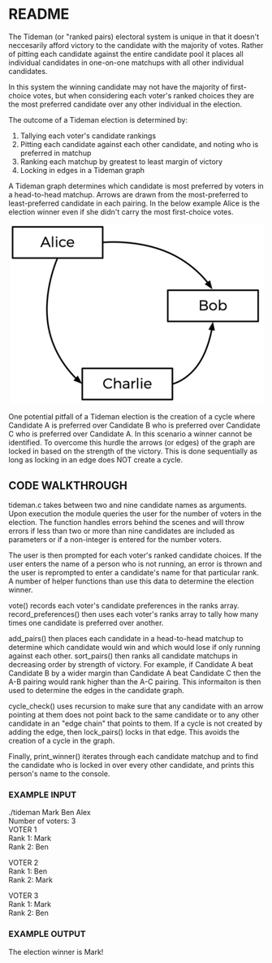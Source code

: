 # README

The Tideman (or "ranked pairs) electoral system is unique in that it doesn't neccesarily afford victory to the candidate with the majority of votes. Rather of pitting each candidate against the entire candidate pool it places all individual candidates in one-on-one matchups with all other individual candidates.

In this system the winning candidate may not have the majority of first-choice votes, but when considering each voter's ranked choices they are the most preferred candidate over any other individual in the election.

The outcome of a Tideman election is determined by:

1. Tallying each voter's candidate rankings
2. Pitting each candidate against each other candidate, and noting who is preferred in matchup
3. Ranking each matchup by greatest to least margin of victory
4. Locking in edges in a Tideman graph

A Tideman graph determines which candidate is most preferred by voters in a head-to-head matchup. Arrows are drawn from the most-preferred to least-preferred candidate in each pairing. In the below example Alice is the election winner even if she didn't carry the most first-choice votes.

![Tideman graph example](./TidemanGraph.png)

One potential pitfall of a Tideman election is the creation of a cycle where Candidate A is preferred over Candidate B who is preferred over Candidate C who is preferred over Candidate A. In this scenario a winner cannot be identified. To overcome this hurdle the arrows (or edges) of the graph are locked in based on the strength of the victory. This is done sequentially as long as locking in an edge does NOT create a cycle.


## CODE WALKTHROUGH

tideman.c takes between two and nine candidate names as arguments. Upon execution the module queries the user for the number of voters in the election. The function handles errors behind the scenes and will throw errors if less than two or more than nine candidates are included as parameters or if a non-integer is entered for the number voters.

The user is then prompted for each voter's ranked candidate choices. If the user enters the name of a person who is not running, an error is thrown and the user is reprompted to enter a candidate's name for that particular rank. A number of helper functions than use this data to determine the election winner.

vote() records each voter's candidate preferences in the ranks array. record_preferences() then uses each voter's ranks array to tally how many times one candidate is preferred over another.

add_pairs() then places each candidate in a head-to-head matchup to determine which candidate would win and which would lose if only running against each other. sort_pairs() then ranks all candidate matchups in decreasing order by strength of victory. For example, if Candidate A beat Candidate B by a wider margin than Candidate A beat Candidate C then the A-B pairing would rank higher than the A-C pairing. This informaiton is then used to determine the edges in the candidate graph.

cycle_check() uses recursion to make sure that any candidate with an arrow pointing at them does not point back to the same candidate or to any other candidate in an "edge chain" that points to them. If a cycle is not created by adding the edge, then lock_pairs() locks in that edge. This avoids the creation of a cycle in the graph. 

Finally, print_winner() iterates through each candidate matchup and to find the candidate who is locked in over every other candidate, and prints this person's name to the console.

### EXAMPLE INPUT

./tideman Mark Ben Alex  
Number of voters: 3  
VOTER 1  
Rank 1: Mark  
Rank 2: Ben  
  
VOTER 2  
Rank 1: Ben  
Rank 2: Mark  
  
VOTER 3  
Rank 1: Mark  
Rank 2: Ben  
  
### EXAMPLE OUTPUT
  
The election winner is Mark!
